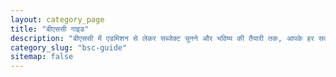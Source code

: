 ```yaml
---
layout: category_page
title: "बीएससी गाइड"
description: "बीएससी में एडमिशन से लेकर सब्जेक्ट चुनने और भविष्य की तैयारी तक, आपके हर सवाल का जवाब।"
category_slug: "bsc-guide"
sitemap: false
---
```

